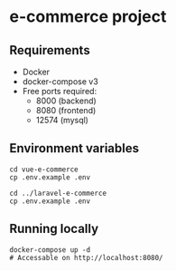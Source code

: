 # e-commerce project

## Requirements

-   Docker
-   docker-compose v3
-   Free ports required:
    -   8000 (backend)
    -   8080 (frontend)
    -   12574 (mysql)

## Environment variables

```
cd vue-e-commerce
cp .env.example .env

cd ../laravel-e-commerce
cp .env.example .env
```

## Running locally

```
docker-compose up -d
# Accessable on http://localhost:8080/
```
